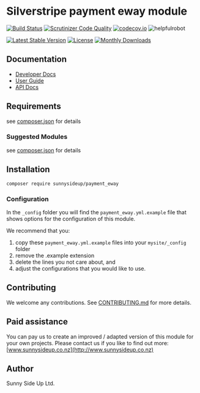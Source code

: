 # Silverstripe payment eway module
[![Build Status](https://travis-ci.org/sunnysideup/silverstripe-payment_eway.svg?branch=master)](https://travis-ci.org/sunnysideup/silverstripe-payment_eway)
[![Scrutinizer Code Quality](https://scrutinizer-ci.com/g/sunnysideup/silverstripe-payment_eway/badges/quality-score.png?b=master)](https://scrutinizer-ci.com/g/sunnysideup/silverstripe-payment_eway/?branch=master)
[![codecov.io](https://codecov.io/github/sunnysideup/silverstripe-payment_eway/coverage.svg?branch=master)](https://codecov.io/github/sunnysideup/silverstripe-payment_eway?branch=master)
![helpfulrobot](https://helpfulrobot.io/sunnysideup/payment_eway/badge)

[![Latest Stable Version](https://poser.pugx.org/sunnysideup/payment_eway/version)](https://packagist.org/packages/sunnysideup/payment_eway)
[![License](https://poser.pugx.org/sunnysideup/payment_eway/license)](https://packagist.org/packages/sunnysideup/payment_eway)
[![Monthly Downloads](https://poser.pugx.org/sunnysideup/payment_eway/d/monthly)](https://packagist.org/packages/sunnysideup/payment_eway)


## Documentation



 * [Developer Docs](docs/en/INDEX.md)
 * [User Guide](docs/en/userguide.md)
 * [API Docs](http://docs.ssmods.com/sunnysideup/payment_eway/classes.xhtml)

## Requirements



see [composer.json](composer.json) for details

### Suggested Modules



see [composer.json](composer.json) for details


## Installation


```
composer require sunnysideup/payment_eway
```

### Configuration



In the `_config` folder you will find the `payment_eway.yml.example`
file that shows options for the configuration of this module.

We recommend that you:

  1. copy these `payment_eway.yml.example` files into your
`mysite/_config` folder
  2. remove the .example extension
  3. delete the lines you not care about, and
  4. adjust the configurations that you would like to use.


## Contributing



We welcome any contributions. See [CONTRIBUTING.md](CONTRIBUTING.md) for more details.

## Paid assistance



You can pay us to create an improved / adapted version of this module for your own projects.  Please contact us if you like to find out more: [www.sunnysideup.co.nz](http://www.sunnysideup.co.nz)

## Author



Sunny Side Up Ltd.
